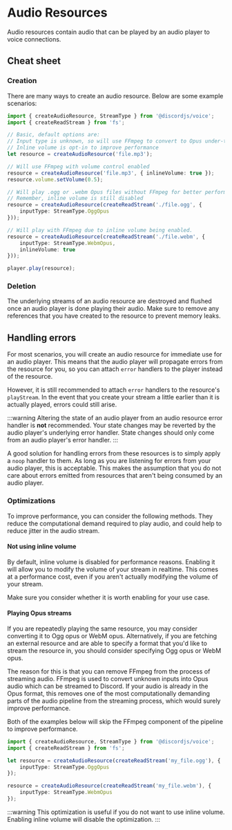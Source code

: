 # Audio Resources

Audio resources contain audio that can be played by an audio player to voice connections.

## Cheat sheet

### Creation

There are many ways to create an audio resource. Below are some example scenarios:

```ts
import { createAudioResource, StreamType } from '@discordjs/voice';
import { createReadStream } from 'fs';

// Basic, default options are:
// Input type is unknown, so will use FFmpeg to convert to Opus under-the-hood
// Inline volume is opt-in to improve performance
let resource = createAudioResource('file.mp3');

// Will use FFmpeg with volume control enabled
resource = createAudioResource('file.mp3', { inlineVolume: true });
resource.volume.setVolume(0.5);

// Will play .ogg or .webm Opus files without FFmpeg for better performance
// Remember, inline volume is still disabled
resource = createAudioResource(createReadStream('./file.ogg', {
	inputType: StreamType.OggOpus
}));

// Will play with FFmpeg due to inline volume being enabled.
resource = createAudioResource(createReadStream('./file.webm', {
	inputType: StreamType.WebmOpus,
	inlineVolume: true
}));

player.play(resource);
```

### Deletion

The underlying streams of an audio resource are destroyed and flushed once an audio player is done playing their audio. Make sure to remove any references that you have created to the resource to prevent memory leaks.

## Handling errors

For most scenarios, you will create an audio resource for immediate use for an audio player. This means that the audio player will propagate errors from the resource for you, so you can attach `error` handlers to the player instead of the resource.

However, it is still recommended to attach `error` handlers to the resource's `playStream`. In the event that you create your stream a little earlier than it is actually played, errors could still arise.

:::warning
Altering the state of an audio player from an audio resource error handler is **not** recommended. Your state changes may be reverted by the audio player's underlying error handler. State changes should only come from an audio player's error handler.
:::

A good solution for handling errors from these resources is to simply apply a `noop` handler to them. As long as you are listening for errors from your audio player, this is acceptable. This makes the assumption that you do not care about errors emitted from resources that aren't being consumed by an audio player.

### Optimizations

To improve performance, you can consider the following methods. They reduce the computational demand required to play audio, and could help to reduce jitter in the audio stream.

#### Not using inline volume

By default, inline volume is disabled for performance reasons. Enabling it will allow you to modify the volume of your stream in realtime. This comes at a performance cost, even if you aren't actually modifying the volume of your stream.

Make sure you consider whether it is worth enabling for your use case.

#### Playing Opus streams

If you are repeatedly playing the same resource, you may consider converting it to Ogg opus or WebM opus. Alternatively, if you are fetching an external resource and are able to specify a format that you'd like to stream the resource in, you should consider specifying Ogg opus or WebM opus.

The reason for this is that you can remove FFmpeg from the process of streaming audio. FFmpeg is used to convert unknown inputs into Opus audio which can be streamed to Discord. If your audio is already in the Opus format, this removes one of the most computationally demanding parts of the audio pipeline from the streaming process, which would surely improve performance.

Both of the examples below will skip the FFmpeg component of the pipeline to improve performance.

```ts
import { createAudioResource, StreamType } from '@discordjs/voice';
import { createReadStream } from 'fs';

let resource = createAudioResource(createReadStream('my_file.ogg'), {
	inputType: StreamType.OggOpus
});

resource = createAudioResource(createReadStream('my_file.webm'), {
	inputType: StreamType.WebmOpus
});
```

:::warning
This optimization is useful if you do not want to use inline volume. Enabling inline volume will disable the optimization.
:::
